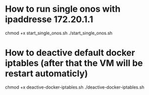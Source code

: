 # How to run single onos with ipaddresse 172.20.1.1
chmod +x start_single_onos.sh
./start_single_onos.sh

# How to deactive default docker iptables (after that the VM will be restart automaticly)
chmod +x deactive-docker-iptables.sh
./deactive-docker-iptables.sh